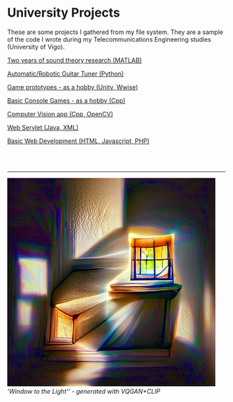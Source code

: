 # University Projects

These are some projects I gathered from my file system. They are a sample of the code I wrote during my Telecommunications Engineering studies (University of Vigo).

 [Two years of sound theory research (MATLAB)](https://github.com/ManuCanedo/UniProjects/tree/master/InharmonicityGuitarStrings_Research-MATLAB)  
 
 [Automatic/Robotic Guitar Tuner (Python)](https://github.com/ManuCanedo/UniProjects/tree/master/GuitarAutoTune-Python)  
 
 [Game prototypes - as a hobby (Unity, Wwise)](https://github.com/ManuCanedo/UniProjects/tree/master/3DGames-Unity)    

 [Basic Console Games - as a hobby (Cpp)](https://github.com/ManuCanedo/UniProjects/tree/master/SmallGames-Cpp)  

 [Computer Vision app (Cpp, OpenCV)](https://github.com/ManuCanedo/UniProjects/tree/master/WebcamIdCardProcessor_OpenCV-Cpp)  

 [Web Servlet (Java, XML)](https://github.com/ManuCanedo/UniProjects/tree/master/Servlet_Implementation-Java)  

 [Basic Web Development (HTML, Javascript, PHP)](https://github.com/ManuCanedo/UniProjects/tree/master/WebDevelopmentFundamentals-HTML-JS-PHP)  

<br><br><hr>
![window-to-the-light](media/window-to-the-light-ai.jpg?raw=true "'Window to the Light', generated with VQGAN+CLIP")
*'Window to the Light'' - generated with VQGAN+CLIP*
